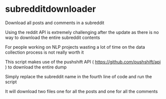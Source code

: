 # subredditdownloader
Download all posts and comments in a subreddit

Using the reddit API is extremely challenging after the update as there is no way to download the entire subreddit contents

For people working on NLP projects wasting a lot of time on the data collection process is not really worth it 

This script makes use of the pushshift API ( https://github.com/pushshift/api ) to download the entire dump 

Simply replace the subreddit name in the fourth line of code and run the script

It will download two files one for all the posts and one for all the comments 
